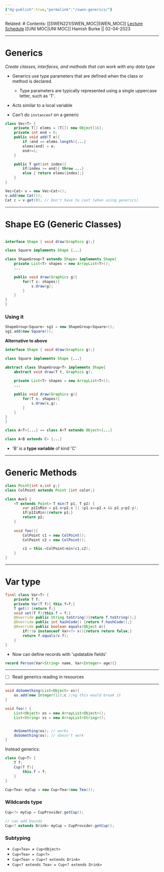 ```yaml
---
{"dg-publish":true,"permalink":"/swen-generics/"}
---
```


Related: #
Contents: [[SWEN221/SWEN_MOC\|SWEN_MOC]]
[Lecture Schedule](https://ecs.wgtn.ac.nz/Courses/SWEN221_2023T1/LectureSchedule)
[[UNI MOC\|UNI MOC]]
Hamish Burke || 02-04-2023
***

# Generics
*Create classes, interfaces, and methods that can work with any data type*

- Generics use type parameters that are defined when the class or method is declared.
	- Type parameters are typically represented using a single uppercase letter, such as 'T'.

- Acts similar to a local variable
- Can't do `instanceof` on a generic

```java
class Vec<T> {
	private T[] elems = (T[]) new Object[16];
	private int end = 0;
	public void add(T e){
		if (end == elems.length){...}
		elems[end] = e;
		end+=1;
	}

	public T get(int index){
		if(index >= end){ throw ...}
		else { return elems[index];}
	}
}

Vec<Cat> v = new Vec<Cat>();
v.add(new Cat());
Cat c = v.get(0); // Don't have to cast (when using generics)
```



***

# Shape EG (Generic Classes)

```java

interface Shape { void draw(Graphics g);}

class Square implements Shape {...}

class ShapeGroup<T extends Shape> implements Shape{
	private List<T> shapes = new ArrayList<T>();
	...

	public void draw(Graphics g){
		for(T s: shapes){
			s.draw(g);
		}
	}
}
}
```

### Using it
```java
ShapeGroup<Square> sg1 = new ShapeGroup<Square>();
sg1.add(new Square());
```



**Alternative to above**


```java
interface Shape { void draw(Graphics g);}

class Square implements Shape {...}

abstract class ShapeGroup<T> implements Shape{
	abstract void draw(T t, Graphics g);
	
	private List<T> shapes = new ArrayList<T>();
	...

	public void draw(Graphics g){
		for(T s: shapes){
			s.draw(s,g);
		}
	}
}
}

```

```java
class A<T>{...} == class A<T extends Object>{...}

class A<B extends C> {...}
```

- 'B' is a **type variable** of kind 'C'


***

# Generic Methods


```java
class Point{int x;int y;}
class ColPoint extends Point {int color;}

class Aux1 {
	<T extends Point> T min(T p1, T p2) {
		var p1IsMin = p1.x<p2.x || (p1.x==p2.x && p1.y<p2.y);
		if(p1IsMin){return p1;}
		return p2;
	}
	
	void foo(){
		ColPoint c1 = new ColPoint();
		ColPoint c2 = new ColPoint();

		c1 = this.<ColPoint>min(c1,c2);
	}
}
```



***

# Var type

```java
final class Var<T> {
	private T f;
	private Var(T f){ this.f=f;}
	T get() {return f;}
	void set(T f){this.f = f;}
	@Override public String toString(){return f.toString();}
	@Override public int hashCode() {return f.hashCode();}
	@Override public boolean equals(Object o){
		if(!(o instanceof Var<?> v)){return return false;}
		return f.equals(v.f);
	}
}
```

- Now can define records with 'updatable fields'

```java
record Person(Var<String> name, Var<Integer> age){}
```


***

- [ ] Read generics reading in resources

***

```java
void doSomething(List<Object> os){
	os.add(new Integer(1));c //eg this would break it
}

void foo() {
	List<Object> os = new ArrayList<Object>();
	List<String> ss = new ArrayList<String>();


	doSomething(os); // works
	doSomething(os); // doesn't work
}
```


Instead generics:
```java
class Cup<T> {
	T f;
	Cup(T f){
		this.f = f;
	}
}

Cup<Tea> myCup = new Cup<Tea>(new Tea());
```

### Wildcards type

```java
Cup<?> myCup = CupProvider.getCup();

// can add bounds
Cup<? extends Drink> myCup = CupProvider.getCup();
```


### Subtyping
- `Cup<Tea> ≠ Cup<Object>`
- `Cup<Tea> = Cup<?>`
- `Cup<Tea> = Cup<? extends Drink>`
- `Cup<? extends Tea> = Cup<? extends Drink>`



